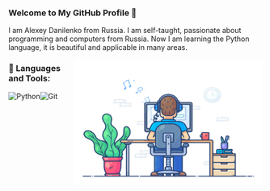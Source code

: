 ### Welcome to My GitHub Profile 👋

I am Alexey Danilenko from Russia. I am self-taught, passionate about programming and computers from Russia.
Now I am learning the Python language, it is beautiful and applicable in many areas.

<img align="right" height="250" width="375" alt="" src="https://github.com/alexdaniel76/alexdaniel76/blob/main/gifs/coder.gif" />

### 🔨 Languages and Tools:

<a href="https://www.python.org" target="_blank"><img align="left" alt="Python" height ="42px" src="https://raw.githubusercontent.com/rahul-jha98/github_readme_icons/main/language_and_tools/square/python/python.svg"></a>

<a href="https://git-scm.com" target="_blank"><img align="left" alt="Git" height ="42px" src="https://git-scm.com/images/logo@2x.png"></a>
